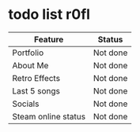 # todo list r0fl

| Feature | Status |
|---------|---------|
| Portfolio | Not done |
| About Me | Not done |
| Retro Effects | Not done |
| Last 5 songs | Not done |
| Socials | Not done |
| Steam online status | Not done |
